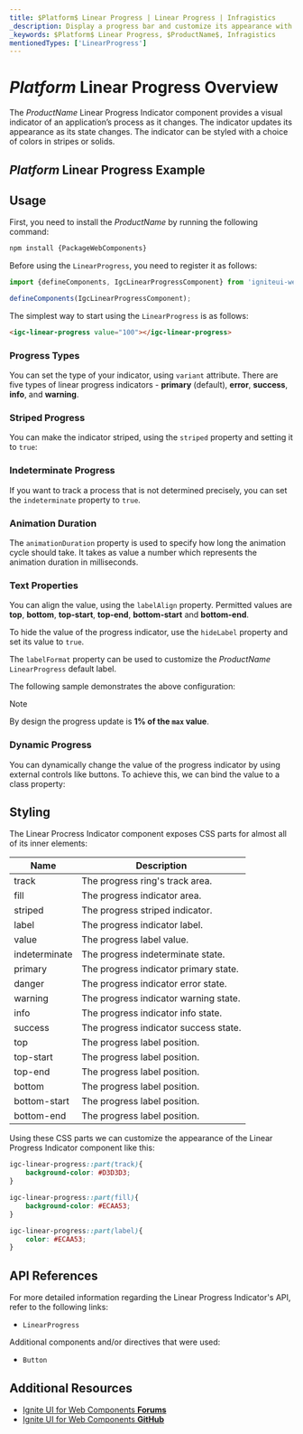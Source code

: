 ```yaml
---
title: $Platform$ Linear Progress | Linear Progress | Infragistics
_description: Display a progress bar and customize its appearance with endless color and striping options with Linear Progress Indicator component.
_keywords: $Platform$ Linear Progress, $ProductName$, Infragistics
mentionedTypes: ['LinearProgress']
---
```


# $Platform$ Linear Progress Overview
The $ProductName$ Linear Progress Indicator component provides a visual indicator of an application’s process as it changes. The indicator updates its appearance as its state changes. The indicator can be styled with a choice of colors in stripes or solids.

## $Platform$ Linear Progress Example

<code-view style="height: 50px"
           data-demos-base-url="{environment:dvDemosBaseUrl}"
           iframe-src="{environment:demosBaseUrl}/inputs/linear-progress-indicator-simple"
           alt="$Platform$  Linear Progress Example"
           github-src="inputs/linear-progress-indicator/simple">
</code-view>

<div class="divider--half"></div>

## Usage

<!-- WebComponents -->
First, you need to install the $ProductName$ by running the following command:

```cmd
npm install {PackageWebComponents}
```

Before using the `LinearProgress`, you need to register it as follows:


```ts
import {defineComponents, IgcLinearProgressComponent} from 'igniteui-webcomponents';

defineComponents(IgcLinearProgressComponent);
```
<!-- end: WebComponents -->

The simplest way to start using the `LinearProgress` is as follows:

```html
<igc-linear-progress value="100"></igc-linear-progress>
```

### Progress Types

You can set the type of your indicator, using  `variant` attribute. There are five types of linear progress indicators - **primary** (default), **error**, **success**, **info**, and **warning**.

### Striped Progress

You can make the indicator striped, using the `striped` property and setting it to `true`:

<code-view style="height: 200px"
           data-demos-base-url="{environment:dvDemosBaseUrl}"
           iframe-src="{environment:demosBaseUrl}/inputs/linear-progress-indicator-types"
           alt="$Platform$  Linear Progress Striped Example"
           github-src="inputs/linear-progress-indicator/types">
</code-view>

<div class="divider--half"></div>

### Indeterminate Progress

If you want to track a process that is not determined precisely, you can set the `indeterminate` property to `true`.

### Animation Duration

The `animationDuration` property is used to specify how long the animation cycle should take. It takes as value a number which represents the animation duration in milliseconds.

### Text Properties

You can align the value, using the `labelAlign` property. Permitted values are **top**, **bottom**, **top-start**, **top-end**, **bottom-start** and **bottom-end**. 

To hide the value of the progress indicator, use the `hideLabel` property and set its value to `true`.

The `labelFormat` property can be used to customize the $ProductName$ `LinearProgress` default label.

The following sample demonstrates the above configuration:

<code-view style="height: 200px"
           data-demos-base-url="{environment:dvDemosBaseUrl}"
           iframe-src="{environment:demosBaseUrl}/inputs/linear-progress-indicator-striped"
           alt="$Platform$ Linear Progress Text Example"
           github-src="inputs/linear-progress-indicator/striped">
</code-view>

<div class="divider--half"></div>

> [!NOTE]
> By design the progress update is **1% of the `max` value**. 

### Dynamic Progress

You can dynamically change the value of the progress indicator by using external controls like buttons. To achieve this, we can bind the value to a class property:

<code-view style="height:200px" 
            data-demos-base-url="{environment:dvDemosBaseUrl}"
           iframe-src="{environment:demosBaseUrl}/inputs/linear-progress-indicator-dynamic"
           alt="$Platform$ Linear Progress Dynamic Example"
           github-src="inputs/linear-progress-indicator/dynamic">
</code-view>

<div class="divider--half"></div>

## Styling

The Linear Procress Indicator component exposes CSS parts for almost all of its inner elements:

|Name|Description|
|--|--|
| track | The progress ring's track area. |
| fill | The progress indicator area. |
| striped | The progress striped indicator. |
| label | The progress indicator label. |
| value | The progress label value. |
| indeterminate | The progress indeterminate state. |
| primary | The progress indicator primary state. |
| danger | The progress indicator error state. |
| warning | The progress indicator warning state. |
| info | The progress indicator info state. |
| success | The progress indicator success state. |
| top | The progress label position. |
| top-start | The progress label position. |
| top-end | The progress label position. |
| bottom | The progress label position. |
| bottom-start | The progress label position. |
| bottom-end | The progress label position. |

Using these CSS parts we can customize thе appearance of the Linear Progress Indicator component like this:

```scss
igc-linear-progress::part(track){
    background-color: #D3D3D3;
}

igc-linear-progress::part(fill){
    background-color: #ECAA53;
}

igc-linear-progress::part(label){
    color: #ECAA53;
}
```

<code-view style="height: 50px"
           data-demos-base-url="{environment:dvDemosBaseUrl}"
           iframe-src="{environment:demosBaseUrl}/inputs/linear-progress-indicator-styling"
           alt="$Platform$ Linear Progress Styling"
           github-src="inputs/linear-progress-indicator/styling">
</code-view>

<!-- WebComponents -->

## API References

For more detailed information regarding the Linear Progress Indicator's API, refer to the following links:
* `LinearProgress`

Additional components and/or directives that were used:
* `Button`

<!-- end: WebComponents -->

<div class="divider"></div>

## Additional Resources

<!-- WebComponents -->

* [Ignite UI for Web Components **Forums**](https://www.infragistics.com/community/forums/f/ignite-ui-for-web-components)
* [Ignite UI for Web Components **GitHub**](https://github.com/IgniteUI/igniteui-webcomponents)

<!-- end: WebComponents -->